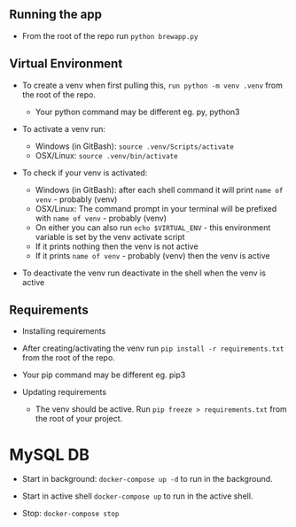 ## Running the app
- From the root of the repo run `python brewapp.py`

## Virtual Environment
- To create a venv when first pulling this, `run python -m venv .venv` from the root of the repo.
    - Your python command may be different eg. py, python3

- To activate a venv run:
    - Windows (in GitBash): `source .venv/Scripts/activate`
    - OSX/Linux: `source .venv/bin/activate`

- To check if your venv is activated:
    - Windows (in GitBash): after each shell command it will print `name of venv` - probably (venv)
    - OSX/Linux: The command prompt in your terminal will be prefixed with `name of venv` - probably (venv)
    - On either you can also run `echo $VIRTUAL_ENV` - this environment variable is set by the venv activate script
    - If it prints nothing then the venv is not active
    - If it prints `name of venv` - probably (venv) then the venv is active

- To deactivate the venv run deactivate in the shell when the venv is active

## Requirements
- Installing requirements

- After creating/activating the venv run `pip install -r requirements.txt` from the root of the repo.

- Your pip command may be different eg. pip3

- Updating requirements
    - The venv should be active. Run `pip freeze > requirements.txt` from the root of your project.

# MySQL DB

- Start in background: `docker-compose up -d` to run in the background.

- Start in active shell `docker-compose up` to run in the active shell.

- Stop: `docker-compose stop`
